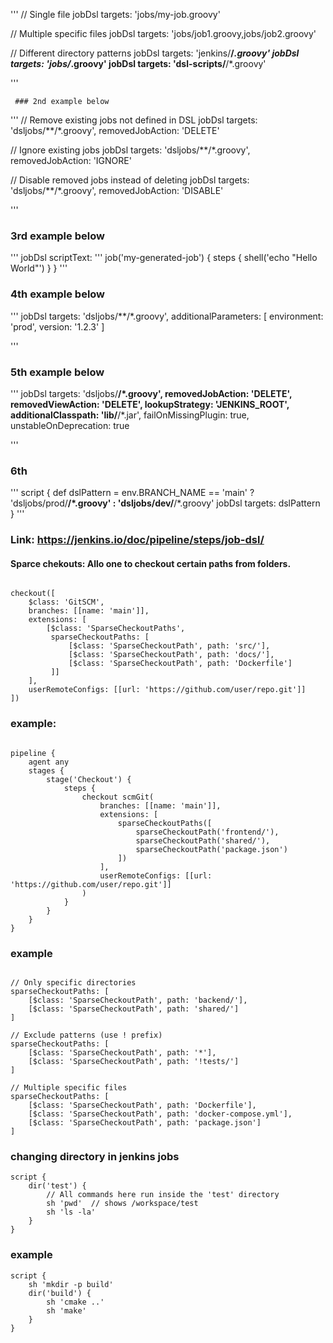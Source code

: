 

'''
// Single file
jobDsl targets: 'jobs/my-job.groovy'

// Multiple specific files
jobDsl targets: 'jobs/job1.groovy,jobs/job2.groovy'

// Different directory patterns
jobDsl targets: 'jenkins/**/*.groovy'
jobDsl targets: 'jobs/*.groovy'
jobDsl targets: 'dsl-scripts/**/*.groovy'

'''

     ### 2nd example below

'''
// Remove existing jobs not defined in DSL
jobDsl targets: 'dsljobs/**/*.groovy',
       removedJobAction: 'DELETE'

// Ignore existing jobs
jobDsl targets: 'dsljobs/**/*.groovy',
       removedJobAction: 'IGNORE'

// Disable removed jobs instead of deleting
jobDsl targets: 'dsljobs/**/*.groovy',
       removedJobAction: 'DISABLE'

'''

### 3rd example below

'''
jobDsl scriptText: '''
    job('my-generated-job') {
        steps {
            shell('echo "Hello World"')
        }
    }
'''

### 4th example below

'''
jobDsl targets: 'dsljobs/**/*.groovy',
       additionalParameters: [
           environment: 'prod',
           version: '1.2.3'
       ]

'''

### 5th example below

'''
jobDsl targets: 'dsljobs/**/*.groovy',
       removedJobAction: 'DELETE',
       removedViewAction: 'DELETE',
       lookupStrategy: 'JENKINS_ROOT',
       additionalClasspath: 'lib/**/*.jar',
       failOnMissingPlugin: true,
       unstableOnDeprecation: true

'''

### 6th

'''
script {
    def dslPattern = env.BRANCH_NAME == 'main' ? 'dsljobs/prod/**/*.groovy' : 'dsljobs/dev/**/*.groovy'
    jobDsl targets: dslPattern
}
'''

### Link: https://jenkins.io/doc/pipeline/steps/job-dsl/

#### Sparce chekouts: Allo one to checkout certain paths from folders.

```

checkout([
    $class: 'GitSCM',
    branches: [[name: 'main']],
    extensions: [
        [$class: 'SparseCheckoutPaths', 
         sparseCheckoutPaths: [
             [$class: 'SparseCheckoutPath', path: 'src/'],
             [$class: 'SparseCheckoutPath', path: 'docs/'],
             [$class: 'SparseCheckoutPath', path: 'Dockerfile']
         ]]
    ],
    userRemoteConfigs: [[url: 'https://github.com/user/repo.git']]
])
```
### example:

```

pipeline {
    agent any
    stages {
        stage('Checkout') {
            steps {
                checkout scmGit(
                    branches: [[name: 'main']],
                    extensions: [
                        sparseCheckoutPaths([
                            sparseCheckoutPath('frontend/'),
                            sparseCheckoutPath('shared/'),
                            sparseCheckoutPath('package.json')
                        ])
                    ],
                    userRemoteConfigs: [[url: 'https://github.com/user/repo.git']]
                )
            }
        }
    }
}
```

### example

```

// Only specific directories
sparseCheckoutPaths: [
    [$class: 'SparseCheckoutPath', path: 'backend/'],
    [$class: 'SparseCheckoutPath', path: 'shared/']
]

// Exclude patterns (use ! prefix)
sparseCheckoutPaths: [
    [$class: 'SparseCheckoutPath', path: '*'],
    [$class: 'SparseCheckoutPath', path: '!tests/']
]

// Multiple specific files
sparseCheckoutPaths: [
    [$class: 'SparseCheckoutPath', path: 'Dockerfile'],
    [$class: 'SparseCheckoutPath', path: 'docker-compose.yml'],
    [$class: 'SparseCheckoutPath', path: 'package.json']
]
```

### changing directory in jenkins jobs


```
script {
    dir('test') {
        // All commands here run inside the 'test' directory
        sh 'pwd'  // shows /workspace/test
        sh 'ls -la'
    }
}
```
### example

```
script {
    sh 'mkdir -p build'
    dir('build') {
        sh 'cmake ..'
        sh 'make'
    }
}
```